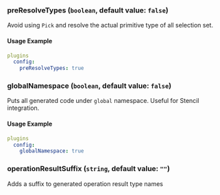 
### preResolveTypes (`boolean`, default value: `false`)

Avoid using `Pick` and resolve the actual primitive type of all selection set.


#### Usage Example

```yml
plugins
  config:
    preResolveTypes: true
```

### globalNamespace (`boolean`, default value: `false`)

Puts all generated code under `global` namespace. Useful for Stencil integration.


#### Usage Example

```yml
plugins
  config:
    globalNamespace: true
```

### operationResultSuffix (`string`, default value: `""`)

Adds a suffix to generated operation result type names


